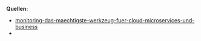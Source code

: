 **Quellen:**
* [monitoring-das-maechtigste-werkzeug-fuer-cloud-microservices-und-business](https://www.informatik-aktuell.de/entwicklung/methoden/monitoring-das-maechtigste-werkzeug-fuer-cloud-microservices-und-business.html)
* 